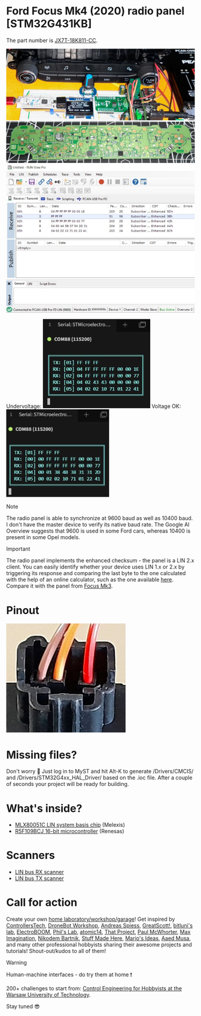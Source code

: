 # Ford Focus Mk4 (2020) radio panel [STM32G431KB]
The part number is [JX7T-18K811-CC](https://allegro.pl/listing?string=JX7T-18K811-CC).

![Ford Focus Mk4 radio panel in action](/Assets/Images/focus_mk4_radio_panel_in_action.jpg)
![Ford Focus Mk4 radio panel PCB](/Assets/Images/focus_mk4_radio_panel_pcb.jpg)
![Ford Focus Mk4 radio panel frames](/Assets/Images/focus_mk4_radio_panel_lin_bus_scan.JPG)

Undervoltage:
![Ford Focus Mk4 radio panel serial monitor - undervoltage warning](/Assets/Images/focus_mk4_radio_panel_tabby.JPG)
Voltage OK:
![Ford Focus Mk4 radio panel serial monitor - voltage OK](/Assets/Images/focus_mk4_radio_panel_tabby_voltage_ok.JPG)

> [!NOTE]
> The radio panel is able to synchronize at 9600 baud as well as 10400 baud. I don't have the master device to verify its native baud rate. The Google AI Overview suggests that 9600 is used in some Ford cars, whereas 10400 is present in some Opel models. 

> [!IMPORTANT]
> The radio panel implements the enhanced checksum - the panel is a LIN 2.x client. You can easily identify whether your device uses LIN 1.x or 2.x by triggering its response and comparing the last byte to the one calculated with the help of an online calculator, such as the one available [here](https://linchecksumcalculator.machsystems.cz/). Compare it with the panel from [Focus Mk3](https://github.com/ufnalski/lin_bus_focus_radio_panel_g431kb).

# Pinout
![Ford Focus Mk4 radio panel pinout](/Assets/Images/focus_mk4_radio_panel_pinout.jpg)

# Missing files?
Don't worry :slightly_smiling_face: Just log in to MyST and hit Alt-K to generate /Drivers/CMCIS/ and /Drivers/STM32G4xx_HAL_Driver/ based on the .ioc file. After a couple of seconds your project will be ready for building.

# What's inside?
* [MLX80051C LIN system basis chip](https://mm.digikey.com/Volume0/opasdata/d220001/medias/docus/511/MLX80050_51_30_31_Rev13_Mar2020.pdf) (Melexis)
* [R5F109BCJ 16-bit microcontroller](https://www.digikey.pl/en/products/base-product/renesas-electronics-corporation/20/R5F109/295369) (Renesas)

# Scanners
* [LIN bus RX scanner](https://github.com/ufnalski/lin_bus_rx_scanner_g431kb)
* [LIN bus TX scanner](https://github.com/ufnalski/lin_bus_tx_scanner_g431kb)

# Call for action
Create your own [home laboratory/workshop/garage](http://ufnalski.edu.pl/control_engineering_for_hobbyists/2025_dzien_popularyzacji_matematyki/Dzien_Popularyzacji_Matematyki_2025.pdf)! Get inspired by [ControllersTech](https://www.youtube.com/@ControllersTech), [DroneBot Workshop](https://www.youtube.com/@Dronebotworkshop), [Andreas Spiess](https://www.youtube.com/@AndreasSpiess), [GreatScott!](https://www.youtube.com/@greatscottlab), [bitluni's lab](https://www.youtube.com/@bitluni), [ElectroBOOM](https://www.youtube.com/@ElectroBOOM), [Phil's Lab](https://www.youtube.com/@PhilsLab), [atomic14](https://www.youtube.com/@atomic14), [That Project](https://www.youtube.com/@ThatProject), [Paul McWhorter](https://www.youtube.com/@paulmcwhorter), [Max Imagination](https://www.youtube.com/@MaxImagination), [Nikodem Bartnik](https://www.youtube.com/@nikodembartnik), [Stuff Made Here](https://www.youtube.com/@StuffMadeHere), [Mario's Ideas](https://www.youtube.com/@marios_ideas), [Aaed Musa](https://www.aaedmusa.com/), and many other professional hobbyists sharing their awesome projects and tutorials! Shout-out/kudos to all of them!

> [!WARNING]
> Human-machine interfaces - do try them at home :exclamation:

200+ challenges to start from: [Control Engineering for Hobbyists at the Warsaw University of Technology](http://ufnalski.edu.pl/control_engineering_for_hobbyists/Control_Engineering_for_Hobbyists_list_of_challenges.pdf).

Stay tuned :sunglasses:
